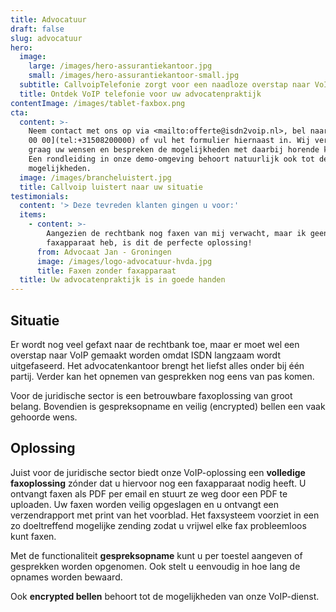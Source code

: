 ```yaml
---
title: Advocatuur
draft: false
slug: advocatuur
hero:
  image:
    large: /images/hero-assurantiekantoor.jpg
    small: /images/hero-assurantiekantoor-small.jpg
  subtitle: CallvoipTelefonie zorgt voor een naadloze overstap naar VoIP!
  title: Ontdek VoIP telefonie voor uw advocatenpraktijk
contentImage: /images/tablet-faxbox.png
cta:
  content: >-
    Neem contact met ons op via <mailto:offerte@isdn2voip.nl>, bel naar [050 820
    00 00](tel:+31508200000) of vul het formulier hiernaast in. Wij vernemen
    graag uw wensen en bespreken de mogelijkheden met daarbij horende kosten.
    Een rondleiding in onze demo-omgeving behoort natuurlijk ook tot de
    mogelijkheden.
  image: /images/brancheluistert.jpg
  title: Callvoip luistert naar uw situatie
testimonials:
  content: '> Deze tevreden klanten gingen u voor:'
  items:
    - content: >-
        Aangezien de rechtbank nog faxen van mij verwacht, maar ik geen
        faxapparaat heb, is dit de perfecte oplossing!
      from: Advocaat Jan - Groningen
      image: /images/logo-advocatuur-hvda.jpg
      title: Faxen zonder faxapparaat
  title: Uw advocatenpraktijk is in goede handen
---
```

## Situatie

Er wordt nog veel gefaxt naar de rechtbank toe, maar er moet wel een overstap naar VoIP gemaakt worden omdat ISDN langzaam wordt uitgefaseerd. Het advocatenkantoor brengt het liefst alles onder bij één partij. Verder kan het opnemen van gesprekken nog eens van pas komen. 

Voor de juridische sector is een betrouwbare faxoplossing van groot belang. Bovendien is gespreksopname en veilig (encrypted) bellen een vaak gehoorde wens. 

## Oplossing

Juist voor de juridische sector biedt onze VoIP-oplossing een **volledige faxoplossing** zónder dat u hiervoor nog een faxapparaat nodig heeft. U ontvangt faxen als PDF per email en stuurt ze weg door een PDF te uploaden. Uw faxen worden veilig opgeslagen en u ontvangt een verzendrapport met print van het voorblad. Het faxsysteem voorziet in een zo doeltreffend mogelijke zending zodat u vrijwel elke fax probleemloos kunt faxen. 

Met de functionaliteit **gespreksopname** kunt u per toestel aangeven of gesprekken worden opgenomen. Ook stelt u eenvoudig in hoe lang de opnames worden bewaard.

Ook **encrypted bellen** behoort tot de mogelijkheden van onze VoIP-dienst.
